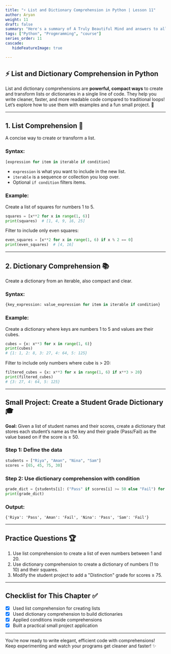 ```yaml
---
title: "⚡ List and Dictionary Comprehension in Python | Lesson 11"
author: Aryan
weight: 11              
draft: false
summary: "Here's a summary of A Truly Beautiful Mind and answers to all the questions, presented for ease of understanding with emojis! 📚🤖 ..."
tags: ["Python", "Progmramming", "course"]
series_order: 11       
cascade:
   hideFeatureImage: true

---
```



## ⚡ List and Dictionary Comprehension in Python

List and dictionary comprehensions are **powerful, compact ways** to create and transform lists or dictionaries in a single line of code. They help you write cleaner, faster, and more readable code compared to traditional loops! Let’s explore how to use them with examples and a fun small project. 🚀

***

## 1. List Comprehension 📝

A concise way to create or transform a list.

### Syntax:

```python
[expression for item in iterable if condition]
```

- `expression` is what you want to include in the new list.
- `iterable` is a sequence or collection you loop over.
- Optional `if condition` filters items.


### Example:

Create a list of squares for numbers 1 to 5.

```python
squares = [x**2 for x in range(1, 6)]
print(squares)  # [1, 4, 9, 16, 25]
```

Filter to include only even squares:

```python
even_squares = [x**2 for x in range(1, 6) if x % 2 == 0]
print(even_squares)  # [4, 16]
```


***

## 2. Dictionary Comprehension 📚

Create a dictionary from an iterable, also compact and clear.

### Syntax:

```python
{key_expression: value_expression for item in iterable if condition}
```


### Example:

Create a dictionary where keys are numbers 1 to 5 and values are their cubes.

```python
cubes = {x: x**3 for x in range(1, 6)}
print(cubes)  
# {1: 1, 2: 8, 3: 27, 4: 64, 5: 125}
```

Filter to include only numbers where cube is > 20:

```python
filtered_cubes = {x: x**3 for x in range(1, 6) if x**3 > 20}
print(filtered_cubes)  
# {3: 27, 4: 64, 5: 125}
```


***

## Small Project: Create a Student Grade Dictionary 🎓

**Goal:**
Given a list of student names and their scores, create a dictionary that stores each student’s name as the key and their grade (Pass/Fail) as the value based on if the score is ≥ 50.

### Step 1: Define the data

```python
students = ["Riya", "Aman", "Nina", "Sam"]
scores = [65, 45, 75, 30]
```


### Step 2: Use dictionary comprehension with condition

```python
grade_dict = {students[i]: ("Pass" if scores[i] >= 50 else "Fail") for i in range(len(students))}
print(grade_dict)
```


### Output:

```
{'Riya': 'Pass', 'Aman': 'Fail', 'Nina': 'Pass', 'Sam': 'Fail'}
```


***

## Practice Questions 🏆

1. Use list comprehension to create a list of even numbers between 1 and 20.
2. Use dictionary comprehension to create a dictionary of numbers (1 to 10) and their squares.
3. Modify the student project to add a "Distinction" grade for scores ≥ 75.

***

## Checklist for This Chapter ✅

- [x] Used list comprehension for creating lists
- [x] Used dictionary comprehension to build dictionaries
- [x] Applied conditions inside comprehensions
- [x] Built a practical small project application

***

You’re now ready to write elegant, efficient code with comprehensions! Keep experimenting and watch your programs get cleaner and faster! ✨

